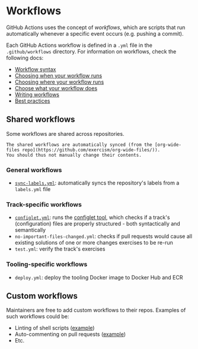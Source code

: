 # Workflows

GitHub Actions uses the concept of _workflows_, which are scripts that run automatically whenever a specific event occurs (e.g. pushing a commit).

Each GitHub Actions workflow is defined in a `.yml` file in the `.github/workflows` directory.
For information on workflows, check the following docs:

- [Workflow syntax](https://docs.github.com/en/actions/writing-workflows/workflow-syntax-for-github-actions)
- [Choosing when your workflow runs](https://docs.github.com/en/actions/writing-workflows/choosing-when-your-workflow-runs/triggering-a-workflow)
- [Choosing where your workflow runs](https://docs.github.com/en/actions/writing-workflows/choosing-where-your-workflow-runs)
- [Choose what your workflow does](https://docs.github.com/en/actions/writing-workflows/choosing-what-your-workflow-does)
- [Writing workflows](https://docs.github.com/en/actions/writing-workflows)
- [Best practices](/docs/building/github/gha-best-practices)

## Shared workflows

Some workflows are shared across repositories.

```exercism/caution
The shared workflows are automatically synced (from the [org-wide-files repo](https://github.com/exercism/org-wide-files/)).
You should thus not manually change their contents.
```

### General workflows

- [`sync-labels.yml`](/docs/building/tracks/ci/workflows/sync-labels): automatically syncs the repository's labels from a `labels.yml` file

### Track-specific workflows

- [`configlet.yml`](/docs/building/tracks/ci/workflows/configlet): runs the [configlet tool](/docs/building/configlet), which checks if a track's (configuration) files are properly structured - both syntactically and semantically
- `no-important-files-changed.yml`: checks if pull requests would cause all existing solutions of one or more changes exercises to be re-run
- `test.yml`: verify the track's exercises

### Tooling-specific workflows

- `deploy.yml`: deploy the tooling Docker image to Docker Hub and ECR

## Custom workflows

Maintainers are free to add custom workflows to their repos.
Examples of such workflows could be:

- Linting of shell scripts ([example](https://github.com/exercism/configlet/blob/3baa09608c8ac327315c887608c13a68ae8ac359/.github/workflows/shellcheck.yml))
- Auto-commenting on pull requests ([example](https://github.com/exercism/elixir/blob/b737f80cc93fcfdec6c53acb7361819834782470/.github/workflows/pr-comment.yml))
- Etc.
